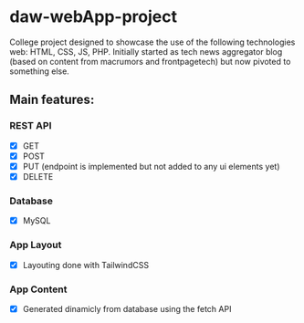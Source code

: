 # daw-webApp-project

College project designed to showcase the use of the following technologies web: HTML, CSS, JS, PHP.
Initially started as tech news aggregator blog (based on content from macrumors and frontpagetech) but now pivoted to something else.

## Main features:

### REST API
- [x] GET
- [x] POST
- [x] PUT (endpoint is implemented but not added to any ui elements yet)
- [x] DELETE 

### Database
- [x] MySQL

### App Layout

- [x] Layouting done with TailwindCSS

### App Content
- [x] Generated dinamicly from database using the fetch API



